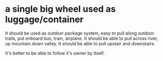 
# a single big wheel used as luggage/container

It should be used as outdoor package system,
easy to pull along outdoor trails, put onboard bus, train, airplane.
It should be able to pull across river, up mountain down valley.
It should be able to pull upstair and downstairs.

It's better to be able to follow it's owner by itself.
